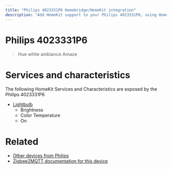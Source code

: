 ```yaml
---
title: "Philips 4023331P6 Homebridge/HomeKit integration"
description: "Add HomeKit support to your Philips 4023331P6, using Homebridge, Zigbee2MQTT and homebridge-z2m."
---
```

<!---
This file has been GENERATED using src/docgen/docgen.ts
DO NOT EDIT THIS FILE MANUALLY!
-->
# Philips 4023331P6
> Hue white ambiance Amaze


# Services and characteristics
The following HomeKit Services and Characteristics are exposed by
the Philips 4023331P6

* [Lightbulb](../../light.md)
  * Brightness
  * Color Temperature
  * On


# Related
* [Other devices from Philips](../index.md#philips)
* [Zigbee2MQTT documentation for this device](https://www.zigbee2mqtt.io/devices/4023331P6.html)